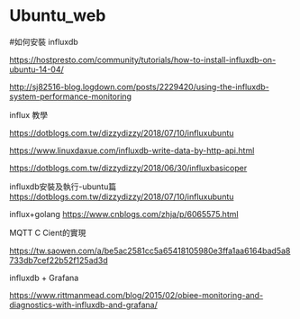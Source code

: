 # Ubuntu_web
#如何安裝 influxdb 

https://hostpresto.com/community/tutorials/how-to-install-influxdb-on-ubuntu-14-04/

http://sj82516-blog.logdown.com/posts/2229420/using-the-influxdb-system-performance-monitoring

influx 教學

https://dotblogs.com.tw/dizzydizzy/2018/07/10/influxubuntu

https://www.linuxdaxue.com/influxdb-write-data-by-http-api.html

https://dotblogs.com.tw/dizzydizzy/2018/06/30/influxbasicoper

influxdb安裝及執行-ubuntu篇
https://dotblogs.com.tw/dizzydizzy/2018/07/10/influxubuntu

influx+golang
https://www.cnblogs.com/zhja/p/6065575.html

MQTT C Cient的實現

https://tw.saowen.com/a/be5ac2581cc5a65418105980e3ffa1aa6164bad5a8733db7cef22b52f125ad3d

influxdb + Grafana

https://www.rittmanmead.com/blog/2015/02/obiee-monitoring-and-diagnostics-with-influxdb-and-grafana/
